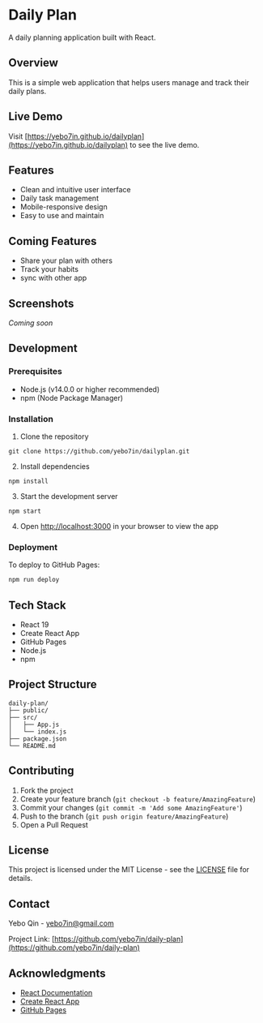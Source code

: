 # Daily Plan

A daily planning application built with React.

## Overview

This is a simple web application that helps users manage and track their daily plans.

## Live Demo

Visit [https://yebo7in.github.io/dailyplan](https://yebo7in.github.io/dailyplan) to see the live demo.

## Features

- Clean and intuitive user interface
- Daily task management
- Mobile-responsive design
- Easy to use and maintain

## Coming Features

- Share your plan with others
- Track your habits
- sync with other app

## Screenshots

_Coming soon_

## Development

### Prerequisites

- Node.js (v14.0.0 or higher recommended)
- npm (Node Package Manager)

### Installation

1. Clone the repository
```
git clone https://github.com/yebo7in/dailyplan.git
```


2. Install dependencies
```
npm install
```

3. Start the development server
```
npm start
```

4. Open [http://localhost:3000](http://localhost:3000) in your browser to view the app

### Deployment

To deploy to GitHub Pages:
```bash
npm run deploy
```

## Tech Stack

- React 19
- Create React App
- GitHub Pages
- Node.js
- npm

## Project Structure

```
daily-plan/
├── public/
├── src/
│   ├── App.js
│   └── index.js
├── package.json
└── README.md
```

## Contributing

1. Fork the project
2. Create your feature branch (`git checkout -b feature/AmazingFeature`)
3. Commit your changes (`git commit -m 'Add some AmazingFeature'`)
4. Push to the branch (`git push origin feature/AmazingFeature`)
5. Open a Pull Request

## License

This project is licensed under the MIT License - see the [LICENSE](LICENSE) file for details.

## Contact

Yebo Qin - [yebo7in@gmail.com](mailto:yebo7in@gmail.com)

Project Link: [https://github.com/yebo7in/daily-plan](https://github.com/yebo7in/daily-plan)

## Acknowledgments

- [React Documentation](https://reactjs.org/)
- [Create React App](https://create-react-app.dev/)
- [GitHub Pages](https://pages.github.com/)
```

